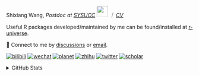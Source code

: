 
<p>Shixiang Wang, <em>Postdoc at <a href="https://sysucc.org.cn/">SYSUCC</a> <img src="https://media.giphy.com/media/WUlplcMpOCEmTGBtBW/giphy.gif" width="30">  ｜ <a href="https://shixiangwang.github.io/cv-shixiang/">CV</a>
</em></p>

Useful R packages developed/maintained by me can be found/installed at [r-universe](https://shixiangwang.r-universe.dev/).

💬 Connect to me by
[discussions](https://github.com/ShixiangWang/self-study/discussions) or [email](mailto:shixiang1994wang@gmail.com). 

[![bilibili](https://img.shields.io/badge/王诗翔-B站-yellow)](https://space.bilibili.com/11553374) [![wechat](https://img.shields.io/badge/王诗翔-微信公众号-important)](https://shixiangwang.github.io/home/logo/qrcode.jpg) [![planet](https://img.shields.io/badge/王诗翔-知识星球-blueviolet)](https://t.zsxq.com/rBqbIei)  [![zhihu](https://img.shields.io/badge/王诗翔-知乎-blue)](https://www.zhihu.com/people/shixiangwang) [![twitter](https://img.shields.io/badge/WangShxiang-twitter-ff69b4)](https://twitter.com/WangShxiang) [![scholar](https://img.shields.io/badge/ShixiangWang-Scholar-00ffff)](https://scholar.google.com/citations?user=FvNp0NkAAAAJ) 

<details>
 
<summary>GitHub Stats</summary>


<!--START_SECTION:waka-->
**🐱 My GitHub Data** 

> 📦 5.0 MB Used in GitHub's Storage 
 > 
> 🏆 661 Contributions in the Year 2024
 > 
> 🚫 Not Opted to Hire
 > 
> 📜 92 Public Repositories 
 > 
> 🔑 30 Private Repositories 
 > 
**I'm an Early 🐤** 

```text
🌞 Morning                2168 commits        ████░░░░░░░░░░░░░░░░░░░░░   16.60 % 
🌆 Daytime                5580 commits        ███████████░░░░░░░░░░░░░░   42.73 % 
🌃 Evening                4441 commits        ████████░░░░░░░░░░░░░░░░░   34.00 % 
🌙 Night                  871 commits         ██░░░░░░░░░░░░░░░░░░░░░░░   06.67 % 
```
📅 **I'm Most Productive on Tuesday** 

```text
Monday                   2087 commits        ████░░░░░░░░░░░░░░░░░░░░░   15.98 % 
Tuesday                  2437 commits        █████░░░░░░░░░░░░░░░░░░░░   18.66 % 
Wednesday                2196 commits        ████░░░░░░░░░░░░░░░░░░░░░   16.81 % 
Thursday                 2049 commits        ████░░░░░░░░░░░░░░░░░░░░░   15.69 % 
Friday                   1991 commits        ████░░░░░░░░░░░░░░░░░░░░░   15.25 % 
Saturday                 996 commits         ██░░░░░░░░░░░░░░░░░░░░░░░   07.63 % 
Sunday                   1304 commits        ██░░░░░░░░░░░░░░░░░░░░░░░   09.98 % 
```


**I Mostly Code in R** 

```text
R                        87 repos            ██████████████░░░░░░░░░░░   54.72 % 
Shell                    10 repos            ██░░░░░░░░░░░░░░░░░░░░░░░   06.29 % 
JavaScript               7 repos             █░░░░░░░░░░░░░░░░░░░░░░░░   04.40 % 
Jupyter Notebook         5 repos             █░░░░░░░░░░░░░░░░░░░░░░░░   03.14 % 
Rust                     3 repos             ░░░░░░░░░░░░░░░░░░░░░░░░░   01.89 % 
```




 Last Updated on 23/06/2024 18:42:04 UTC
<!--END_SECTION:waka-->

> These Readme stats are generated using github action [awesome-readme-stats](https://github.com/anmol098/waka-readme-stats)

-----

**NOTE: Top languages does not indicate my skill level or anything like that. It is just a metric of which languages have been hosted by me on GitHub based on the usage across repositories.**

</details>
